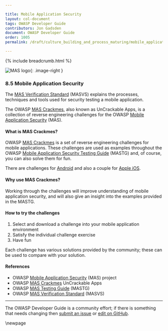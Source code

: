 ```yaml
---

title: Mobile Application Security
layout: col-document
tags: OWASP Developer Guide
contributors: Jon Gadsden
document: OWASP Developer Guide
order: 1005
permalink: /draft/culture_building_and_process_maturing/mobile_application_security/

---
```


{% include breadcrumb.html %}

<style type="text/css">
.image-right {
  height: 180px;
  display: block;
  margin-left: auto;
  margin-right: auto;
  float: right;
}
</style>

![MAS logo](../../../assets/images/logos/mas.png "OWASP MAS"){: .image-right }

### 8.5 Mobile Application Security

The [MAS Verification Standard][masvs] (MASVS) explains the processes, techniques
and tools used for security testing a mobile application.

The OWASP [MAS Crackmes][mascrack], also known as UnCrackable Apps,
is a collection of reverse engineering challenges for the OWASP [Mobile Application Security][masproject] (MAS).

#### What is MAS Crackmes?

OWASP [MAS Crackmes][mascrack] is a set of reverse engineering challenges for mobile applications.
These challenges are used as examples throughout the OWASP [Mobile Application Security Testing Guide][mastg] (MASTG)
and, of course, you can also solve them for fun.

There are challenges for [Android][masandroid] and also a couple for [Apple iOS][masios].

#### Why use MAS Crackmes?

Working through the challenges will improve understanding of mobile application security,
and will also give an insight into the examples provided in the MASTG.

#### How to try the challenges

1. Select and download a challenge into your mobile application environment
2. Satisfy the individual challenge exercise
3. Have fun

Each challenge has various solutions provided by the community; these can be used to compare with your solution.

#### References

* OWASP [Mobile Application Security][masproject] (MAS) project
* OWASP [MAS Crackmes][mascrack] UnCrackable Apps
* OWASP [MAS Testing Guide][mastg] (MASTG)
* OWASP [MAS Verification Standard][masvs] (MASVS)

----

The OWASP Developer Guide is a community effort; if there is something that needs changing
then [submit an issue][issue1005] or [edit on GitHub][edit1005].

[edit1005]: https://github.com/OWASP/www-project-developer-guide/blob/main/draft/10-culture-process/05-mas.md
[issue1005]: https://github.com/OWASP/www-project-developer-guide/issues/new?labels=enhancement&template=request.md&title=Update:%2010-culture-process/05-mas
[masproject]: https://owasp.org/www-project-mobile-app-security/
[masandroid]: https://mas.owasp.org/crackmes/Android/
[mascrack]: https://mas.owasp.org/crackmes/
[masios]: https://mas.owasp.org/crackmes/iOS/
[mastg]: https://mas.owasp.org/MASTG/
[masvs]: https://mas.owasp.org/MASVS/

\newpage
